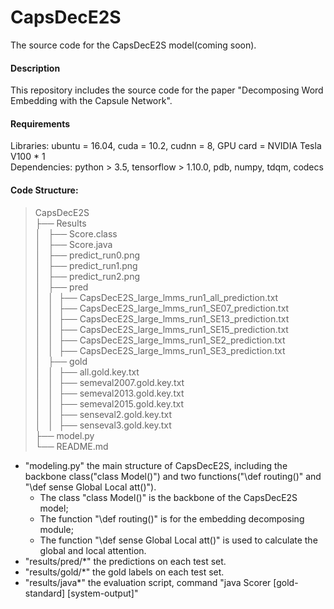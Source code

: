 # CapsDecE2S
The source code for the CapsDecE2S model(coming soon).

#### Description
This repository includes the source code for the paper "Decomposing Word Embedding with the Capsule Network".


#### Requirements
Libraries: ubuntu = 16.04, cuda = 10.2, cudnn = 8, GPU card = NVIDIA Tesla V100 * 1<br>
Dependencies: python > 3.5, tensorflow > 1.10.0, pdb, numpy, tdqm, codecs<br>

#### Code Structure:
>CapsDecE2S<br>
├── Results<br>
│   ├── Score.class<br>
│   ├── Score.java<br>
│   ├── predict_run0.png<br>
│   ├── predict_run1.png<br>
│   ├── predict_run2.png<br>
│   ├── pred<br>
│   │  ├── CapsDecE2S_large_lmms_run1_all_prediction.txt<br>
│   │  ├── CapsDecE2S_large_lmms_run1_SE07_prediction.txt<br>
│   │  ├── CapsDecE2S_large_lmms_run1_SE13_prediction.txt<br>
│   │  ├── CapsDecE2S_large_lmms_run1_SE15_prediction.txt<br>
│   │  ├── CapsDecE2S_large_lmms_run1_SE2_prediction.txt<br>
│   │  ├── CapsDecE2S_large_lmms_run1_SE3_prediction.txt<br>
│   ├── gold<br>
│   │  ├── all.gold.key.txt<br>
│   │  ├── semeval2007.gold.key.txt<br>
│   │  ├── semeval2013.gold.key.txt<br>
│   │  ├── semeval2015.gold.key.txt<br>
│   │  ├── senseval2.gold.key.txt<br>
│   │  ├── senseval3.gold.key.txt<br>
├── model.py<br>
└── README.md<br>

* "modeling.py" the main structure of CapsDecE2S, including the backbone class("class Model()") and two functions("\def routing()" and "\def sense Global Local att()").<br> 
	* The class "class Model()" is the backbone of the CapsDecE2S model;<br>
	* The function "\def routing()" is for the embedding decomposing module;<br>
	* The function "\def sense Global Local att()" is used to calculate the global and local attention.<br>
* "results/pred/\*" the predictions on each test set.<br>
* "results/gold/\*" the gold labels on each test set.<br>
* "results/java\*" the evaluation script, command "java Scorer [gold-standard] [system-output]"<br>

